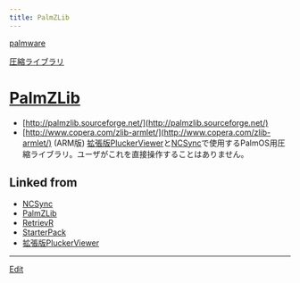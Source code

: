 ```yaml
---
title: PalmZLib
---
```

[palmware](/palmware)

[圧縮ライブラリ](/圧縮ライブラリ)


# [PalmZLib](/PalmZLib)

* [http://palmzlib.sourceforge.net/](http://palmzlib.sourceforge.net/)
* [http://www.copera.com/zlib-armlet/](http://www.copera.com/zlib-armlet/) (ARM版)
[拡張版PluckerViewer](/拡張版PluckerViewer)と[NCSync](/NCSync)で使用するPalmOS用圧縮ライブラリ。ユーザがこれを直接操作することはありません。



[](http://theochem.chem.okayama-u.ac.jp/vitroid/PalmZLib/SysZLib.prc)

[](http://theochem.chem.okayama-u.ac.jp/vitroid/PalmZLib/ArmSysZLib.prc)







## Linked from

* [NCSync](/NCSync)
* [PalmZLib](/PalmZLib)
* [RetrievR](/RetrievR)
* [StarterPack](/StarterPack)
* [拡張版PluckerViewer](/拡張版PluckerViewer)


----

[Edit](https://github.com/vitroid/vitroid.github.io/edit/master/MD/PalmZLib.md)

